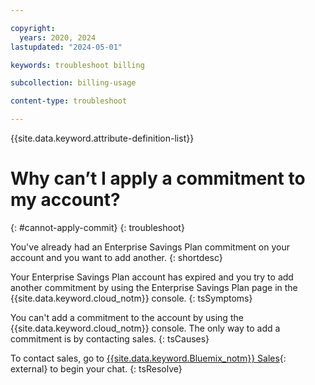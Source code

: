 ```yaml
---

copyright:
  years: 2020, 2024
lastupdated: "2024-05-01"

keywords: troubleshoot billing

subcollection: billing-usage

content-type: troubleshoot

---
```


{{site.data.keyword.attribute-definition-list}}

# Why can’t I apply a commitment to my account?
{: #cannot-apply-commit}
{: troubleshoot}

You've already had an Enterprise Savings Plan commitment on your account and you want to add another.
{: shortdesc}

Your Enterprise Savings Plan account has expired and you try to add another commitment by using the Enterprise Savings Plan page in the {{site.data.keyword.cloud_notm}} console.
{: tsSymptoms}

You can't add a commitment to the account by using the {{site.data.keyword.cloud_notm}} console. The only way to add a commitment is by contacting sales.
{: tsCauses}

To contact sales, go to [{{site.data.keyword.Bluemix_notm}} Sales](https://www.ibm.com/cloud?contactmodule){: external} to begin your chat.
{: tsResolve}
